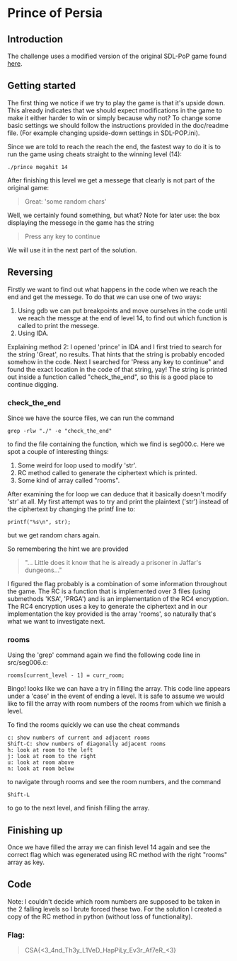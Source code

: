 # Prince of Persia
## Introduction
The challenge uses a modified version of the original SDL-PoP game found [here](https://github.com/NagyD/SDLPoP).
## Getting started
The first thing we notice if we try to play the game is that it's upside down.
This already indicates that we should expect modifications in the game to make it either harder to win or simply because why not?
To change some basic settings we should follow the instructions provided in the doc/readme file.
(For example changing upside-down settings in SDL-POP.ini).

Since we are told to reach the reach the end, the fastest way to do it is to run the game using cheats straight to the winning level (14):
```
./prince megahit 14
```
After finishing this level we get a messege that clearly is not part of the original game:
> Great: 'some random chars'

Well, we certainly found something, but what?
Note for later use: the box displaying the messege in the game has the string
> Press any key to continue

We will use it in the next part of the solution.

## Reversing
Firstly we want to find out what happens in the code when we reach the end and get the messege.
To do that we can use one of two ways:
1. Using gdb we can put breakpoints and move ourselves in the code until we reach the messge at the end of level 14, to find out which function is called to print the messege.
2. Using IDA.

Explaining method 2:
I opened 'prince' in IDA and I first tried to search for the string 'Great', no results. That hints that the string is probably encoded somehow in the code.
Next I searched for 'Press any key to continue" and found the exact location in the code of that string, yay!
The string is printed out inside a function called "check_the_end", so this is a good place to continue digging.

### check_the_end
Since we have the source files, we can run the command 
```
grep -rlw "./" -e "check_the_end"
```
to find the file containing the function, which we find is seg000.c.
Here we spot a couple of interesting things:
1. Some weird for loop used to modify 'str'.
2. RC method called to generate the ciphertext which is printed.
3. Some kind of array called "rooms".

After examining the for loop we can deduce that it basically doesn't modify 'str' at all. 
My first attempt was to try and print the plaintext ('str') instead of the ciphertext by changing the printf line to:
```
printf("%s\n", str);
```
but we get random chars again.

So remembering the hint we are provided
> "... Little does it know that he is already a prisoner in Jaffar's dungeons..."

I figured the flag probably is a combination of some information throughout the game.
The RC is a function that is implemented over 3 files (using submethods 'KSA', 'PRGA') and is an implementation of the RC4 encryption.
The RC4 encryption uses a key to generate the ciphertext and in our implementation the key provided is the array 'rooms', so naturally that's what we want to investigate next.

### rooms
Using the 'grep' command again we find the following code line in src/seg006.c:
```
rooms[current_level - 1] = curr_room;
```
Bingo! looks like we can have a try in filling the array.
This code line appears under a 'case' in the event of ending a level. 
It is safe to assume we would like to fill the array with room numbers of the rooms from which we finish a level.

To find the rooms quickly we can use the cheat commands
```
c: show numbers of current and adjacent rooms
Shift-C: show numbers of diagonally adjacent rooms
h: look at room to the left
j: look at room to the right
u: look at room above
n: look at room below
```
to navigate through rooms and see the room numbers, and the command
```
Shift-L
```
to go to the next level, and finish filling the array.

## Finishing up
Once we have filled the array we can finish level 14 again and see the correct flag which was egenerated using RC method with the right "rooms" array as key.

## Code
Note: I couldn't decide which room numbers are supposed to be taken in the 2 falling levels so I brute forced these two.
For the solution I created a copy of the RC method in python (without loss of functionality).

### Flag:
> CSA{<3_4nd_Th3y_L1VeD_HapPiLy_Ev3r_Af7eR_<3}








